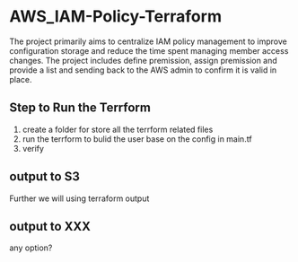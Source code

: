 # AWS_IAM-Policy-Terraform

The project primarily aims to centralize IAM policy management to improve configuration storage and reduce the time spent managing member access changes. The project includes define premission, assign premission and provide a list and sending back to the AWS admin to confirm it is valid in place.

## Step to Run the Terrform
1. create a folder for store all the terrform related files
2. run the terrform to bulid the user base on the config in main.tf
3. verify

## output to S3
Further we will using terraform output

## output to XXX
any option?
